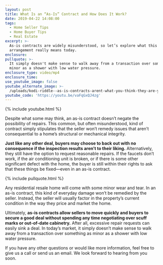 ```yaml
---
layout: post
title: What Is an “As-Is” Contract and How Does It Work?
date: 2019-04-22 14:08:00
tags:
  - Home Seller Tips
  - Home Buyer Tips
  - Real Estate
excerpt: >-
  As-is contracts are widely misunderstood, so let’s explore what this
  arrangement really means today.
enclosure:
pullquote: >-
  It simply doesn't make sense to walk away from a transaction over something as
  minor as a shower with low water pressure.
enclosure_type: video/mp4
enclosure_time:
use_youtube_image: false
youtube_alternate_image: >-
  /uploads/kodi-riddle--as-is-contracts-arent-what-you-think-they-are-youtube.jpg
youtube_code: 'https://youtu.be/vaFqGxQJ4zg'
---
```


{% include youtube.html %}

Despite what some may think, an as-is contract doesn’t negate the possibility of repairs. This common, but often misunderstood, kind of contract simply stipulates that the seller won’t remedy issues that aren’t consequential to a home’s structural or mechanical integrity. 

**Just like any other deal, buyers may choose to back out with no consequence if the inspection results aren’t to their liking.** Alternatively, they still have the option to request reasonable repairs. If the faucets don’t work, if the air conditioning unit is broken, or if there is some other significant defect with the home, the buyer is still within their rights to ask that these things be fixed—even in an as-is contract.

{% include pullquote.html %}

Any residential resale home will come with some minor wear and tear. In an as-is contract, this kind of everyday damage won’t be remedied by the seller. Instead, the seller will usually factor in the property’s current condition in the way they price and market the home. 

Ultimately, **as-is contracts allow sellers to move quickly and buyers to secure a good deal without spending any time negotiating over scuff marks or out-of-date cabinetry.** After all, excessive repair requests can easily sink a deal. In today’s market, it simply doesn’t make sense to walk away from a transaction over something as minor as a shower with low water pressure. 

If you have any other questions or would like more information, feel free to give us a call or send us an email. We look forward to hearing from you soon.